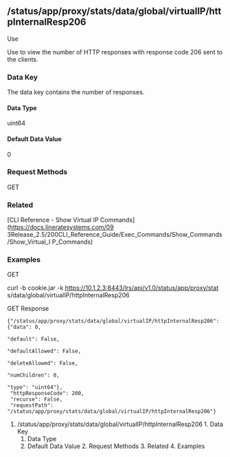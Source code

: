 ## /status/app/proxy/stats/data/global/virtualIP/httpInternalResp206

Use

Use to view the number of HTTP responses with response code 206 sent to the
clients.

### Data Key

The data key contains the number of responses.

#### Data Type

uint64

#### Default Data Value

0

### Request Methods

GET

### Related

[CLI Reference - Show Virtual IP Commands](https://docs.lineratesystems.com/09
3Release_2.5/200CLI_Reference_Guide/Exec_Commands/Show_Commands/Show_Virtual_I
P_Commands)

### Examples

GET

curl -b cookie.jar -k https://10.1.2.3:8443/lrs/api/v1.0/status/app/proxy/stat
s/data/global/virtualIP/httpInternalResp206

GET Response

    
    {"/status/app/proxy/stats/data/global/virtualIP/httpInternalResp206": {"data": 0,
                                                                            "default": False,
                                                                            "defaultAllowed": False,
                                                                            "deleteAllowed": False,
                                                                            "numChildren": 0,
                                                                            "type": "uint64"},
     "httpResponseCode": 200,
     "recurse": False,
     "requestPath": "/status/app/proxy/stats/data/global/virtualIP/httpInternalResp206"}
    

  1. /status/app/proxy/stats/data/global/virtualIP/httpInternalResp206
    1. Data Key
      1. Data Type
      2. Default Data Value
    2. Request Methods
    3. Related
    4. Examples


